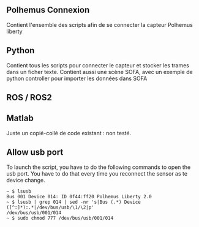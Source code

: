 ## Polhemus Connexion

 Contient l'ensemble des scripts afin de se connecter la capteur Polhemus liberty

## Python

Contient tous les scripts pour connecter le capteur et stocker les trames dans un ficher texte.
Contient aussi une scène SOFA, avec un exemple de python controller pour importer les données dans SOFA

## ROS / ROS2 

## Matlab

Juste un copié-collé de code existant : non testé.




## Allow usb port

To launch the script, you have to do the following commands to open the usb port. You have to do that every time you reconnect the sensor as te device change.

```console
~ $ lsusb
Bus 001 Device 014: ID 0f44:ff20 Polhemus Liberty 2.0
~ $ lsusb | grep 014 | sed -nr 's|Bus (.*) Device ([^:]*):.*|/dev/bus/usb/\1/\2|p'
/dev/bus/usb/001/014
~ $ sudo chmod 777 /dev/bus/usb/001/014
```